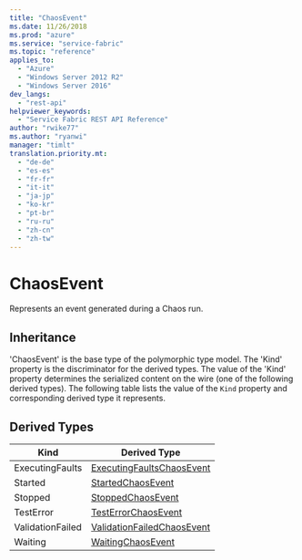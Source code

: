 ```yaml
---
title: "ChaosEvent"
ms.date: 11/26/2018
ms.prod: "azure"
ms.service: "service-fabric"
ms.topic: "reference"
applies_to: 
  - "Azure"
  - "Windows Server 2012 R2"
  - "Windows Server 2016"
dev_langs: 
  - "rest-api"
helpviewer_keywords: 
  - "Service Fabric REST API Reference"
author: "rwike77"
ms.author: "ryanwi"
manager: "timlt"
translation.priority.mt: 
  - "de-de"
  - "es-es"
  - "fr-fr"
  - "it-it"
  - "ja-jp"
  - "ko-kr"
  - "pt-br"
  - "ru-ru"
  - "zh-cn"
  - "zh-tw"
---
```

# ChaosEvent

Represents an event generated during a Chaos run.
## Inheritance

'ChaosEvent' is the base type of the polymorphic type model. The 'Kind' property is the discriminator for the derived types. 
The value of the 'Kind' property determines the serialized content on the wire (one of the following derived types). 
The following table lists the value of the `Kind` property and corresponding derived type it represents.
## Derived Types

| Kind | Derived Type |
| --- | --- | 
| ExecutingFaults | [ExecutingFaultsChaosEvent](sfclient-v64-model-executingfaultschaosevent.md) |
| Started | [StartedChaosEvent](sfclient-v64-model-startedchaosevent.md) |
| Stopped | [StoppedChaosEvent](sfclient-v64-model-stoppedchaosevent.md) |
| TestError | [TestErrorChaosEvent](sfclient-v64-model-testerrorchaosevent.md) |
| ValidationFailed | [ValidationFailedChaosEvent](sfclient-v64-model-validationfailedchaosevent.md) |
| Waiting | [WaitingChaosEvent](sfclient-v64-model-waitingchaosevent.md) |

